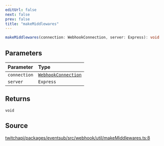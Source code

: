 ```yaml
---
editUrl: false
next: false
prev: false
title: "makeMiddlewares"
---
```


```ts
makeMiddlewares(connection: WebhookConnection, server: Express): void
```

## Parameters

| Parameter | Type |
| :------ | :------ |
| `connection` | [`WebhookConnection`](/api/eventsub/classes/webhookconnection/) |
| `server` | `Express` |

## Returns

`void`

## Source

[twitchapi/packages/eventsub/src/webhook/util/makeMiddlewares.ts:8](https://github.com/pablornc/twitchapi//blob/3baa008ac8be1133cbb9253985d5d4cd48b4e780/packages/eventsub/src/webhook/util/makeMiddlewares.ts#L8)
